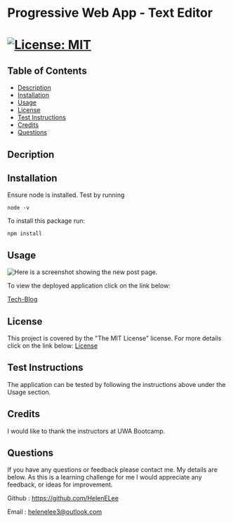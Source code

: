 # Progressive Web App - Text Editor

# [![License: MIT](https://img.shields.io/badge/License-MIT-yellow.svg)](https://opensource.org/licenses/MIT)

## Table of Contents
 - [Description](#description)
 - [Installation](#installation)
 - [Usage](#usage)
 - [License](#license)
 - [Test Instructions](#test-instructions)
 - [Credits](#credits)
 - [Questions](#questions)


 ## Decription



 ## Installation
  Ensure node is installed. Test by running 
  ```
  node -v
  ```

  To install this package run:
  ```
  npm install
  ```

 
 ## Usage

![Here is a screenshot showing the new post page.](/images/new-post.png)

To view the deployed application click on the link below:

[Tech-Blog](https://tech-blog-helen-lee.herokuapp.com/)

 ## License
 This project is covered by the "The MIT License" license.
  For more details click on the link below:
  [License](https://opensource.org/licenses/MIT)
  
  
 ## Test Instructions
  The application can be tested by following the instructions above under the Usage section.


 ## Credits
  I would like to thank the instructors at UWA Bootcamp. 
  
 ## Questions
 If you have any questions or feedback please contact me. My details are below. As this is a learning challenge for me I would appreciate any feedback, or ideas for improvement.

 Github : https://github.com/HelenELee 

 Email : helenelee3@outlook.com
  

